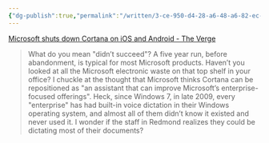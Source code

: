 ```yaml
---
{"dg-publish":true,"permalink":"/written/3-ce-950-d4-28-a6-48-a6-82-ec-8-fc-5-a0-dc-272-c/","dgHomeLink":true,"dgPassFrontmatter":false}
---
```


[Microsoft shuts down Cortana on iOS and Android - The Verge](https://www.theverge.com/2021/4/1/22361687/microsoft-cortana-shut-down-ios-android-mobile-app)

> What do you mean "didn’t succeed"? A five year run, before abandonment, is typical for most Microsoft products. Haven’t you looked at all the Microsoft electronic waste on that top shelf in your office? I chuckle at the thought that Microsoft thinks Cortana can be repositioned as "an assistant that can improve Microsoft’s enterprise-focused offerings". Heck, since Windows 7, in late 2009, every "enterprise" has had built-in voice dictation in their Windows operating system, and almost all of them didn’t know it existed and never used it. I wonder if the staff in Redmond realizes they could be dictating most of their documents?
